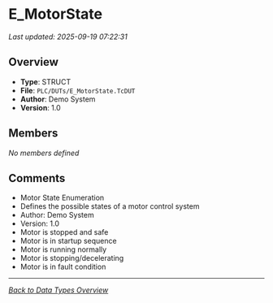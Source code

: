 # E_MotorState

*Last updated: 2025-09-19 07:22:31*

## Overview

- **Type**: STRUCT
- **File**: `PLC/DUTs/E_MotorState.TcDUT`
- **Author**: Demo System
- **Version**: 1.0

## Members
*No members defined*

## Comments

- Motor State Enumeration
- Defines the possible states of a motor control system
- Author: Demo System
- Version: 1.0
- Motor is stopped and safe
- Motor is in startup sequence
- Motor is running normally
- Motor is stopping/decelerating
- Motor is in fault condition

---
*[Back to Data Types Overview](Data-Types.md)*